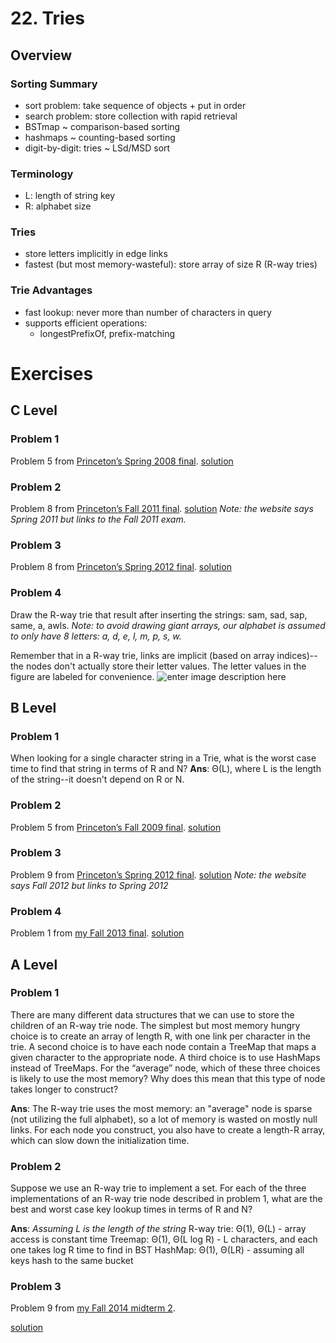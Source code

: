 # 22. Tries
## Overview
### Sorting Summary
- sort problem: take sequence of objects + put in order
- search problem: store collection with rapid retrieval
- BSTmap ~ comparison-based sorting
- hashmaps ~ counting-based sorting
- digit-by-digit: tries ~ LSd/MSD sort
### Terminology
- L: length of string key
- R: alphabet size
### Tries
- store letters implicitly in edge links
- fastest (but most memory-wasteful): store array of size R (R-way tries)
### Trie Advantages
- fast lookup: never more than number of characters in query
- supports efficient operations:
	- longestPrefixOf, prefix-matching
# Exercises
## C Level
### Problem 1
Problem 5 from  [Princeton’s Spring 2008 final](http://www.cs.princeton.edu/courses/archive/spring15/cos226/exams/fin-s08.pdf).
[solution](https://www.cs.princeton.edu/courses/archive/fall13/cos226/exams/fin-s08-sol.pdf)
### Problem 2
Problem 8 from  [Princeton’s Fall 2011 final](http://www.cs.princeton.edu/courses/archive/spring15/cos226/exams/fin-f11.pdf).
[solution](https://www.cs.princeton.edu/courses/archive/fall13/cos226/exams/fin-f11-sol.pdf)
*Note: the website says Spring 2011 but links to the Fall 2011 exam.*
### Problem 3    
Problem 8 from  [Princeton’s Spring 2012 final](http://www.cs.princeton.edu/courses/archive/spring15/cos226/exams/fin-f12.pdf).
[solution](https://www.cs.princeton.edu/courses/archive/fall13/cos226/exams/fin-s12-sol.pdf)
### Problem 4
Draw the R-way trie that result after inserting the strings: sam, sad, sap, same, a, awls.
*Note: to avoid drawing giant arrays, our alphabet is assumed to only have 8 letters: a, d, e, l, m, p, s, w.*

Remember that in a R-way trie, links are implicit (based on array indices)--the nodes don't actually store their letter values. The letter values in the figure are labeled for convenience. 
![enter image description here](https://i.ibb.co/2cnTsXG/21-c-4.png)
## B Level
### Problem 1
When looking for a single character string in a Trie, what is the worst case time to find that string in terms of R and N?
**Ans**: Θ(L), where L is the length of the string--it doesn't depend on R or N.
### Problem 2
Problem 5 from  [Princeton’s Fall 2009 final](http://www.cs.princeton.edu/courses/archive/spring15/cos226/exams/fin-f09.pdf).
[solution](https://www.cs.princeton.edu/courses/archive/fall13/cos226/exams/fin-f09-sol.pdf)
### Problem 3    
Problem 9 from  [Princeton’s Spring 2012 final](http://www.cs.princeton.edu/courses/archive/spring15/cos226/exams/fin-s12.pdf).
[solution](https://www.cs.princeton.edu/courses/archive/fall13/cos226/exams/fin-s12-sol.pdf)
*Note: the website says Fall 2012 but links to Spring 2012*
### Problem 4    
Problem 1 from  [my Fall 2013 final](http://www.cs.princeton.edu/courses/archive/fall13/cos226/exams/fin-f13.pdf).
[solution](https://www.cs.princeton.edu/courses/archive/fall13/cos226/exams/fin-f13-sol.pdf)

## A Level
### Problem 1
There are many different data structures that we can use to store the children of an R-way trie node. The simplest but most memory hungry choice is to create an array of length R, with one link per character in the trie. A second choice is to have each node contain a TreeMap that maps a given character to the appropriate node. A third choice is to use HashMaps instead of TreeMaps. For the “average” node, which of these three choices is likely to use the most memory? Why does this mean that this type of node takes longer to construct?

**Ans**: The R-way trie uses the most memory: an "average" node is sparse (not utilizing the full alphabet), so a lot of memory is wasted on mostly null links. For each node you construct, you also have to create a length-R array, which can slow down the initialization time. 

### Problem 2
Suppose we use an R-way trie to implement a set. For each of the three implementations of an R-way trie node described in problem 1, what are the best and worst case key lookup times in terms of R and N?

**Ans**: 
*Assuming L is the length of the string*
R-way trie: Θ(1), Θ(L) - array access is constant time
Treemap: Θ(1), Θ(L log R) - L characters, and each one takes log R time to find in BST
HashMap: Θ(1), Θ(LR) - assuming all keys hash to the same bucket

### Problem 3
Problem 9 from [my Fall 2014 midterm 2](http://datastructur.es/sp16/materials/exam/CS61B_Fall2014_MT2.pdf).

[solution](https://docplayer.net/37821654-Cs61b-fall-2014-test-2-solution-p-n-hilfinger-and-josh-hug.html)


